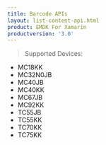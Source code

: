 ```yaml
---
title: Barcode APIs
layout: list-content-api.html
product: EMDK For Xamarin
productversion: '3.0'
---
```

>Supported Devices:
* MC18KK
* MC32N0JB
* MC40JB
* MC40KK
* MC67JB
* MC92KK
* TC55JB
* TC55KK
* TC70KK
* TC75KK















